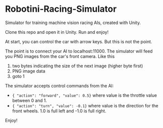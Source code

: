 # Robotini-Racing-Simulator

Simulator for training machine vision racing AIs, created with Unity.

Clone this repo and open it in Unity. Run and enjoy!

At start, you can control the car with arrow keys. But this is not the point.

The point is to connect your AI to localhost:11000. The simulator will
feed you PNG images from the car's front camera. Like this

1. two bytes indicating the size of the next image (higher byte first)
2. PNG image data
3. goto 1

The simulator accepts control commands from the AI:

- `{ "action": "forward", "value": 0.5}` where value is the throttle value between 0 and 1.
- `{ "action": "turn", "value": -0.1}` where value is the direction for the front wheels. 1.0 is full left and -1.0 is full right. 

Enjoy!
